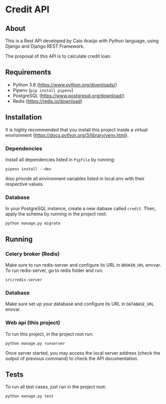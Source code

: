 # Credit API

## About

This is a Rest API developed by Caio Araújo with Python language, using Django and Django REST Framework.

The proposal of this API is to calculate credit loan.

## Requirements
- Python 3.8 (https://www.python.org/downloads/)
- Pipenv (`pip install pipenv`)
- PostgreSQL (https://www.postgresql.org/download/)
- Redis (https://redis.io/download)

## Installation

It is highly recommended that you install this project inside a virtual environment (https://docs.python.org/3/library/venv.html).

### Dependencies
Install all dependencies listed in `Pipfile` by running:

`pipenv install --dev`

Also provide all environment variables listed in local.env with their respective values.

### Database
In your PostgreSQL instance, create a new dabase called `credit`. 
Then, apply the schema by running in the project root:

`python manage.py migrate`

## Running

### Celery broker (Redis)
Make sure to run redis-server and configure its URL in `BROKEN_URL` envvar.
To run redis-server, go to redis folder and run:

`src/redis-server`

### Database
Make sure set up your database and configure its URL in `DATABASE_URL` envvar.

### Web api (this project)

To run this project, in the project root run:

`python manage.py runserver`

Once server started, you may access the local server address (check the output of previous command) to check the API documentation.

## Tests
To run all test cases, just run in the project root:

`python manage.py test`
